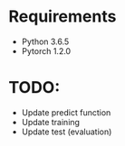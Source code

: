 # Requirements
- Python 3.6.5
- Pytorch 1.2.0

# TODO: 
- Update predict function
- Update training
- Update test (evaluation)

